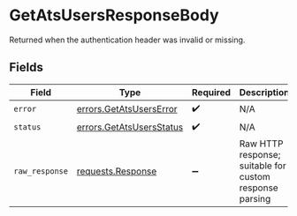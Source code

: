 # GetAtsUsersResponseBody

Returned when the authentication header was invalid or missing.


## Fields

| Field                                                                                 | Type                                                                                  | Required                                                                              | Description                                                                           |
| ------------------------------------------------------------------------------------- | ------------------------------------------------------------------------------------- | ------------------------------------------------------------------------------------- | ------------------------------------------------------------------------------------- |
| `error`                                                                               | [errors.GetAtsUsersError](../../models/errors/getatsuserserror.md)                    | :heavy_check_mark:                                                                    | N/A                                                                                   |
| `status`                                                                              | [errors.GetAtsUsersStatus](../../models/errors/getatsusersstatus.md)                  | :heavy_check_mark:                                                                    | N/A                                                                                   |
| `raw_response`                                                                        | [requests.Response](https://requests.readthedocs.io/en/latest/api/#requests.Response) | :heavy_minus_sign:                                                                    | Raw HTTP response; suitable for custom response parsing                               |